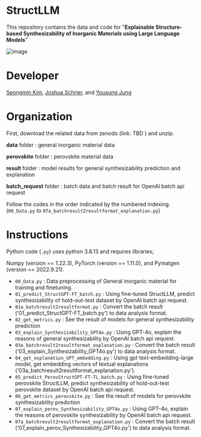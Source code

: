 # StructLLM

This repository contains the data and code for "**Explainable Structure-based Synthesizability of Inorganic Materials using Large Language Models**"

![image](https://github.com/user-attachments/assets/43ac3839-4e65-4f69-8ee6-6de0ecf23287)

# Developer
[Seongmin Kim](https://scholar.google.com/citations?user=HXcbuWQAAAAJ&hl=en&oi=ao),  [Joshua Schrier](https://scholar.google.com/citations?user=zJC_7roAAAAJ&hl=en),  and  [Yousung Jung](https://scholar.google.com/citations?user=y8D-JCAAAAAJ&hl=en&oi=ao)

# Organization
First, download the related data from zenodo (link:   TBD   ) and unzip.

**data** folder : general inorganic material data

**perovskite** folder : perovskite material data

**result** folder : model results for general synthesizability prediction and explanation

**batch_request** folder : batch data and batch result for OpenAI batch api request

Follow the codes in the order indicated by the numbered indexing. (`00_Data.py` to `07a_batchresult2resultformat_explanation.py`)


# Instructions

Python code (`.py`) uses python 3.8.13 and requires libraries;

Numpy (version == 1.22.3), PyTorch (version == 1.11.0), and Pymatgen (version == 2022.9.21).

- `00_Data.py` : Data preprocessing of General inorganic material for training and finetuning.
- `01_predict_StructGPT-FT_batch.py` : Using fine-tuned StructLLM, predict synthesizability of hold-out-test dataset by OpenAI batch api request.
- `01a_batchresult2resultformat.py` : Convert the batch result ('01_predict_StructGPT-FT_batch.py') to data analysis format.
- `02_get_metrics.py` : See the result of models for general synthesizability prediction
- `03_explain_Synthesizability_GPT4o.py` : Using GPT-4o, explain the reasons of general synthesizability by OpenAI batch api request.
- `03a_batchresult2resultformat_explanation.py` : Convert the batch result ('03_explain_Synthesizability_GPT4o.py') to data analysis format.
- `04_get_explanation_GPT_embedding.py` : Using gpt text-embedding-large model, get embedding vectors of textual explanations ('03a_batchresult2resultformat_explanation.py').
- `05_predict_PerovStructGPT-FT-TL_batch.py` : Using fine-tuned perovskite StructLLM, predict synthesizability of hold-out-test perovskite dataset by OpenAI batch api request.
- `06_get_metrics_perovskite.py` : See the result of models for perovskite synthesizability prediction
- `07_explain_perov_Synthesizability_GPT4o.py` : Using GPT-4o, explain the reasons of perovskite synthesizability by OpenAI batch api request.
- `07a_batchresult2resultformat_explanation.py` : Convert the batch result ('07_explain_perov_Synthesizability_GPT4o.py') to data analysis format.



